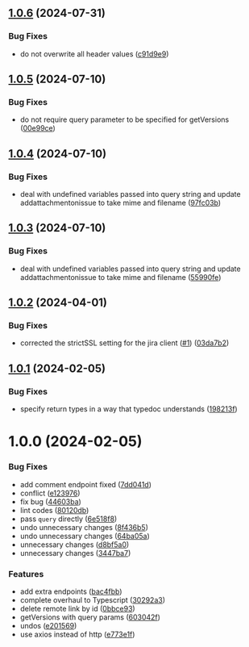 ## [1.0.6](https://github.com/Aeolun/ts-jira-client/compare/v1.0.5...v1.0.6) (2024-07-31)


### Bug Fixes

* do not overwrite all header values ([c91d9e9](https://github.com/Aeolun/ts-jira-client/commit/c91d9e917b587977d45f0f0f41416033d79620c0))

## [1.0.5](https://github.com/Aeolun/ts-jira-client/compare/v1.0.4...v1.0.5) (2024-07-10)


### Bug Fixes

* do not require query parameter to be specified for getVersions ([00e99ce](https://github.com/Aeolun/ts-jira-client/commit/00e99ce7d1463d9db0b3aa873697a0b072ddecb9))

## [1.0.4](https://github.com/Aeolun/ts-jira-client/compare/v1.0.3...v1.0.4) (2024-07-10)


### Bug Fixes

* deal with undefined variables passed into query string and update addattachmentonissue to take mime and filename ([97fc03b](https://github.com/Aeolun/ts-jira-client/commit/97fc03b83150cce1d1f91bfd05618646f9ada35e))

## [1.0.3](https://github.com/Aeolun/ts-jira-client/compare/v1.0.2...v1.0.3) (2024-07-10)


### Bug Fixes

* deal with undefined variables passed into query string and update addattachmentonissue to take mime and filename ([55990fe](https://github.com/Aeolun/ts-jira-client/commit/55990fe2967c56227cef87dd862360d1cfb0e072))

## [1.0.2](https://github.com/Aeolun/ts-jira-client/compare/v1.0.1...v1.0.2) (2024-04-01)


### Bug Fixes

* corrected the strictSSL setting for the jira client ([#1](https://github.com/Aeolun/ts-jira-client/issues/1)) ([03da7b2](https://github.com/Aeolun/ts-jira-client/commit/03da7b209aae320cd2499901e53fc6a716bd0f19))

## [1.0.1](https://github.com/Aeolun/ts-jira-client/compare/v1.0.0...v1.0.1) (2024-02-05)


### Bug Fixes

* specify return types in a way that typedoc understands ([198213f](https://github.com/Aeolun/ts-jira-client/commit/198213f9c36f566d0750f40ce812bfb7e696745f))

# 1.0.0 (2024-02-05)


### Bug Fixes

* add comment endpoint fixed ([7dd041d](https://github.com/Aeolun/ts-jira-client/commit/7dd041dc639e308abbcbf7ea3c6c048e45b91e84))
* conflict ([e123976](https://github.com/Aeolun/ts-jira-client/commit/e123976f7b690518efde2a4b24dfc3814eb6097f))
* fix bug ([44603ba](https://github.com/Aeolun/ts-jira-client/commit/44603bab7ca203c8f66918cf244cf65e8f2c52db))
* lint codes ([80120db](https://github.com/Aeolun/ts-jira-client/commit/80120dbacf3823416771b548421ce08b00b1234d))
* pass `query` directly ([6e518f8](https://github.com/Aeolun/ts-jira-client/commit/6e518f84352cbc66d857312011c1df85c0a39bae))
* undo unnecessary changes ([8f436b5](https://github.com/Aeolun/ts-jira-client/commit/8f436b569a503a7d0b247614057d169b8058bdcd))
* undo unnecessary changes ([64ba05a](https://github.com/Aeolun/ts-jira-client/commit/64ba05a54167c7c2d5a21fce085632011c73fa17))
* unnecessary changes ([d8bf5a0](https://github.com/Aeolun/ts-jira-client/commit/d8bf5a08de948afdc052dde577a1ce71f46b91e5))
* unnecessary changes ([3447ba7](https://github.com/Aeolun/ts-jira-client/commit/3447ba7fc51a637a6801a53e8bab8089c2ba6d7d))


### Features

* add extra endpoints ([bac4fbb](https://github.com/Aeolun/ts-jira-client/commit/bac4fbb3393c44be92174016712db98bd1fd5a59))
* complete overhaul to Typescript ([30292a3](https://github.com/Aeolun/ts-jira-client/commit/30292a35d05e53b790bdb004e624a4468bf0dd20))
* delete remote link by id ([0bbce93](https://github.com/Aeolun/ts-jira-client/commit/0bbce93749ab0a13ac86df35e4f0f7e97a54c5e4))
* getVersions with query params ([603042f](https://github.com/Aeolun/ts-jira-client/commit/603042f1b072767591bf4cddaab77c93c9046ca5))
* undos ([e201569](https://github.com/Aeolun/ts-jira-client/commit/e201569e8472953eb099e48916f891b207d1b1be))
* use axios instead of http ([e773e1f](https://github.com/Aeolun/ts-jira-client/commit/e773e1f36041fb0cac8ba565656d9d06d252199e))
